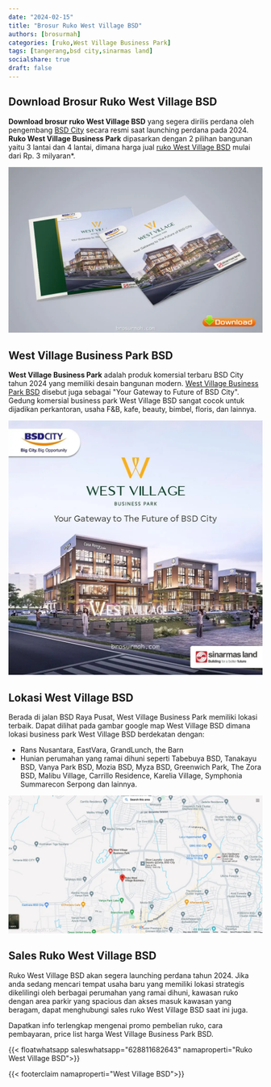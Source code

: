 ```yaml
---
date: "2024-02-15"
title: "Brosur Ruko West Village BSD"
authors: [brosurmah]
categories: [ruko,West Village Business Park]
tags: [tangerang,bsd city,sinarmas land]
socialshare: true
draft: false
---
```


## Download Brosur Ruko West Village BSD
**Download brosur ruko West Village BSD** yang segera dirilis perdana oleh pengembang [BSD City](https://bsdcity.com/#?) secara resmi saat launching perdana pada 2024. **Ruko West Village Business Park** dipasarkan dengan 2 pilihan bangunan yaitu 3 lantai dan 4 lantai, dimana harga jual [ruko West Village BSD](https://bsdcityhome.com/project/west-village-business-park-bsd/#?) mulai dari Rp. 3 milyaran*.

![brosur ruko west village bsd](brosur-west-village-bsd.webp)

## West Village Business Park BSD
**West Village Business Park** adalah produk komersial terbaru BSD City tahun 2024 yang memiliki desain bangunan modern. [West Village Business Park BSD](https://investproperti.com/ruko-west-village-business-park-bsd/) disebut juga sebagai "Your Gateway to Future of BSD City". Gedung komersial business park West Village BSD sangat cocok untuk dijadikan perkantoran, usaha F&B, kafe, beauty, bimbel, floris, dan lainnya.

![ruko west village bsd](ruko-west-village-bsd.webp)

## Lokasi West Village BSD
Berada di jalan BSD Raya Pusat, West Village Business Park memiliki lokasi terbaik. Dapat dilihat pada gambar google map West Village BSD dimana lokasi business park West Village BSD berdekatan dengan:
- Rans Nusantara, EastVara, GrandLunch, the Barn
- Hunian perumahan yang ramai dihuni seperti Tabebuya BSD, Tanakayu BSD, Vanya Park BSD, Mozia BSD, Myza BSD, Greenwich Park, The Zora BSD, Malibu Village, Carrillo Residence, Karelia Village, Symphonia Summarecon Serpong dan lainnya.

![google map west village bsd](google-map-west-village-bsd.webp)

## Sales Ruko West Village BSD
Ruko West Village BSD akan segera launching perdana tahun 2024. Jika anda sedang mencari tempat usaha baru yang memiliki lokasi strategis dikelilingi oleh berbagai perumahan yang ramai dihuni, kawasan ruko dengan area parkir yang spacious dan akses masuk kawasan yang beragam, dapat menghubungi sales ruko West Village BSD saat ini juga.

Dapatkan info terlengkap mengenai promo pembelian ruko, cara pembayaran, price list harga West Village Business Park BSD.

{{< floatwhatsapp saleswhatsapp="628811682643" namaproperti="Ruko West Village BSD">}}

{{< footerclaim namaproperti="West Village BSD">}}